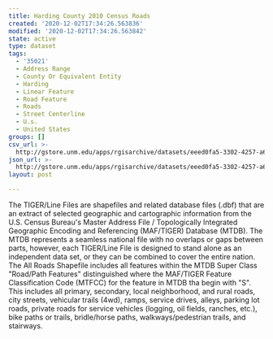 ```yaml
---
title: Harding County 2010 Census Roads
created: '2020-12-02T17:34:26.563836'
modified: '2020-12-02T17:34:26.563842'
state: active
type: dataset
tags:
  - '35021'
  - Address Range
  - County Or Equivalent Entity
  - Harding
  - Linear Feature
  - Road Feature
  - Roads
  - Street Centerline
  - U.s.
  - United States
groups: []
csv_url: >-
  http://gstore.unm.edu/apps/rgisarchive/datasets/eeed0fa5-3302-4257-a63f-20ee77f73b3c/tl_2010_35021_roads.derived.csv
json_url: >-
  http://gstore.unm.edu/apps/rgisarchive/datasets/eeed0fa5-3302-4257-a63f-20ee77f73b3c/tl_2010_35021_roads.derived.json
layout: post

---
```

The TIGER/Line Files are shapefiles and related database files (.dbf) that are an extract of selected geographic and cartographic information from the U.S. Census Bureau's Master Address File / Topologically Integrated Geographic Encoding and Referencing (MAF/TIGER) Database (MTDB).  The MTDB represents a seamless national file with no overlaps or gaps between parts, however, each TIGER/Line File is designed to stand alone as an independent data set, or they can be combined to cover the entire nation.  The All Roads Shapefile includes all features within the MTDB Super Class "Road/Path Features" distinguished where the MAF/TIGER Feature Classification Code (MTFCC) for the feature in MTDB tha begin with "S".  This includes all primary, secondary, local neighborhood, and rural roads, city streets, vehicular trails (4wd), ramps, service drives, alleys, parking lot roads, private roads for service vehicles (logging, oil fields, ranches, etc.), bike paths or trails, bridle/horse paths, walkways/pedestrian trails, and stairways.  

